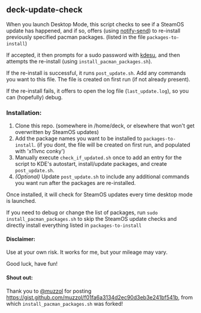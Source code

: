 ## deck-update-check
When you launch Desktop Mode, this script checks to see if a SteamOS update has happened, and if so, offers (using [notify-send](https://man.archlinux.org/man/notify-send.1.en)) to re-install previously specified pacman packages. (listed in the file `packages-to-install`)

If accepted, it then prompts for a sudo password with [kdesu](https://api.kde.org/frameworks/kdesu/html/index.html), and then attempts the re-install (using `install_pacman_packages.sh`).

If the re-install is successful, it runs `post_update.sh`. Add any commands you want to this file. The file is created on first run (if not already present).

If the re-install fails, it offers to open the log file (`last_update.log`), so you can (hopefully) debug.

### Installation:
1. Clone this repo. (somewhere in /home/deck, or elsewhere that won't get overwritten by SteamOS updates)
2. Add the package names you want to be installed to `packages-to-install`. (if you dont, the file will be created on first run, and populated with 'x11vnc conky')
3. Manually execute `check_if_updated.sh` once to add an entry for the script to KDE's autostart, install/update packages, and create `post_update.sh`.
4. *(Optional)* Update `post_update.sh` to include any additional commands you want run after the packages are re-installed.

Once installed, it will check for SteamOS updates every time desktop mode is launched.

If you need to debug or change the list of packages, run `sudo install_pacman_packages.sh` to skip the SteamOS update checks and directly install everything listed in `packages-to-install`

#### Disclaimer:
Use at your own risk. It works for me, but your mileage may vary.

Good luck, have fun!

#### Shout out:
Thank you to [@muzzol](https://github.com/muzzol) for posting https://gist.github.com/muzzol/f01fa6a3134d2ec90d3eb3e241bf541b, from which `install_pacman_packages.sh` was forked! 